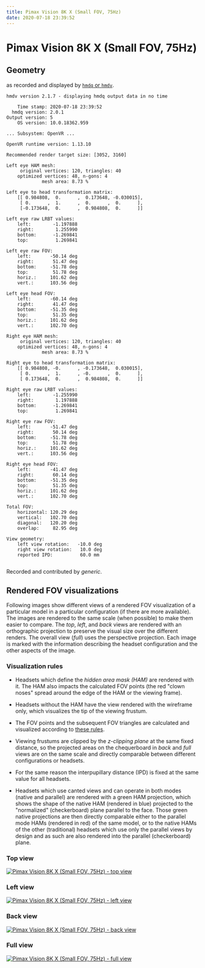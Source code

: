 ```yaml
---
title: Pimax Vision 8K X (Small FOV, 75Hz)
date: 2020-07-18 23:39:52
---
```

# Pimax Vision 8K X (Small FOV, 75Hz)

## Geometry

as recorded and displayed by [`hmdq` or `hmdv`](https://github.com/risa2000/hmdq).
```
hmdv version 2.1.7 - displaying hmdq output data in no time

    Time stamp: 2020-07-18 23:39:52
  hmdq version: 2.0.1
Output version: 5
    OS version: 10.0.18362.959

... Subsystem: OpenVR ...

OpenVR runtime version: 1.13.10

Recommended render target size: [3052, 3160]

Left eye HAM mesh:
     original vertices: 120, triangles: 40
    optimized vertices: 48, n-gons: 4
             mesh area: 8.73 %

Left eye to head transformation matrix:
    [[ 0.984808,  0.      ,  0.173648, -0.030015],
     [ 0.      ,  1.      ,  0.      ,  0.      ],
     [-0.173648,  0.      ,  0.984808,  0.      ]]

Left eye raw LRBT values:
    left:        -1.197888
    right:        1.255990
    bottom:      -1.269841
    top:          1.269841

Left eye raw FOV:
    left:       -50.14 deg
    right:       51.47 deg
    bottom:     -51.78 deg
    top:         51.78 deg
    horiz.:     101.62 deg
    vert.:      103.56 deg

Left eye head FOV:
    left:       -60.14 deg
    right:       41.47 deg
    bottom:     -51.35 deg
    top:         51.35 deg
    horiz.:     101.62 deg
    vert.:      102.70 deg

Right eye HAM mesh:
     original vertices: 120, triangles: 40
    optimized vertices: 48, n-gons: 4
             mesh area: 8.73 %

Right eye to head transformation matrix:
    [[ 0.984808, -0.      , -0.173648,  0.030015],
     [ 0.      ,  1.      , -0.      ,  0.      ],
     [ 0.173648,  0.      ,  0.984808,  0.      ]]

Right eye raw LRBT values:
    left:        -1.255990
    right:        1.197888
    bottom:      -1.269841
    top:          1.269841

Right eye raw FOV:
    left:       -51.47 deg
    right:       50.14 deg
    bottom:     -51.78 deg
    top:         51.78 deg
    horiz.:     101.62 deg
    vert.:      103.56 deg

Right eye head FOV:
    left:       -41.47 deg
    right:       60.14 deg
    bottom:     -51.35 deg
    top:         51.35 deg
    horiz.:     101.62 deg
    vert.:      102.70 deg

Total FOV:
    horizontal: 120.29 deg
    vertical:   102.70 deg
    diagonal:   120.20 deg
    overlap:     82.95 deg

View geometry:
    left view rotation:   -10.0 deg
    right view rotation:   10.0 deg
    reported IPD:          60.0 mm


```
Recorded and contributed by _generic_.

## Rendered FOV visualizations

Following images show different views of a rendered FOV visualization of a
particular model in a particular configuration (if there are more available).
The images are rendered to the same scale (when possible) to make them easier
to compare. The _top_, _left_, and _back_ views are rendered with an
orthographic projection to preserve the visual size over the different renders.
The overall view (_full_) uses the perspective projection. Each image is marked
with the information describing the headset configuration and the other aspects
of the image.

### Visualization rules

* Headsets which define the _hidden area mask (HAM)_ are rendered with it. The
  HAM also impacts the calculated FOV points (the red "clown noses" spread
  around the edge of the HAM or the viewing frame).

* Headsets without the HAM have the view rendered with the wireframe only, which
  visualizes the tip of the viewing frustum.

* The FOV points and the subsequent FOV triangles are calculated and visualized
  according to [these
  rules](https://risa2000.github.io/vrdocs/docs/hmd_fov_calculation).

* Viewing frustums are clipped by the _z-clipping plane_ at the same fixed
  distance, so the projected areas on the chequerboard in _back_ and _full_
  views are on the same scale and directly comparable between different
  configurations or headsets.

* For the same reason the interpupillary distance (IPD) is fixed at the same
  value for all headsets.

* Headsets which use canted views and can operate in both modes (native and
  parallel) are rendered with a green HAM projection, which shows the shape of
  the native HAM (rendered in blue) projected to the "normalized"
  (checkerboard) plane parallel to the face. Those green native projections are
  then directly comparable either to the parallel mode HAMs (rendered in red)
  of the same model, or to the native HAMs of the other (traditional) headsets
  which use only the parallel views by design and as such are also rendered
  into the parallel (checkerboard) plane.

### Top view
[![Pimax Vision 8K X (Small FOV, 75Hz) - top view](../images/PimaxVision8KX_Small_Native_R75_top.dmx.png)](../images/PimaxVision8KX_Small_Native_R75_top.dmx.png)

### Left view
[![Pimax Vision 8K X (Small FOV, 75Hz) - left view](../images/PimaxVision8KX_Small_Native_R75_left.dmx.png)](../images/PimaxVision8KX_Small_Native_R75_left.dmx.png)

### Back view
[![Pimax Vision 8K X (Small FOV, 75Hz) - back view](../images/PimaxVision8KX_Small_Native_R75_back.dmx.png)](../images/PimaxVision8KX_Small_Native_R75_back.dmx.png)

### Full view
[![Pimax Vision 8K X (Small FOV, 75Hz) - full view](../images/PimaxVision8KX_Small_Native_R75_over.dmx.png)](../images/PimaxVision8KX_Small_Native_R75_over.dmx.png)

